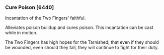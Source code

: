### Cure Poison [6440]

Incantation of the Two Fingers' faithful.

Alleviates poison buildup and cures poison. This incantation can be cast while in motion.

The Two Fingers has high hopes for the Tarnished; that even if they should be wounded, even should they fall, they will continue to fight for their duty.